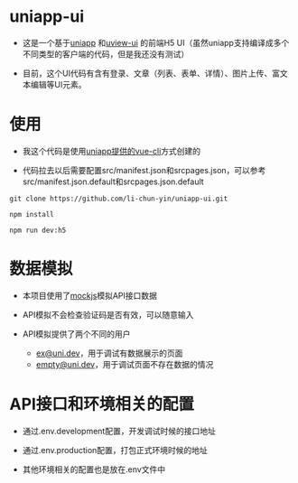 uniapp-ui
====================================

* 这是一个基于[uniapp](https://uniapp.dcloud.io)
和[uview-ui](https://www.uviewui.com/)
的前端H5 UI（虽然uniapp支持编译成多个不同类型的客户端的代码，但是我还没有测试）

* 目前，这个UI代码有含有登录、文章（列表、表单、详情）、图片上传、富文本编辑等UI元素。

使用
====================================
* 我这个代码是使用[uniapp提供的vue-cli](https://uniapp.dcloud.io/quickstart-cli)方式创建的

* 代码拉去以后需要配置src/manifest.json和srcpages.json，可以参考src/manifest.json.default和srcpages.json.default


```
git clone https://github.com/li-chun-yin/uniapp-ui.git

npm install

npm run dev:h5
```

数据模拟
==========================================
* 本项目使用了[mockjs](http://mockjs.com/)模拟API接口数据

* API模拟不会检查验证码是否有效，可以随意输入

* API模拟提供了两个不同的用户
  * ex@uni.dev，用于调试有数据展示的页面
  * empty@uni.dev，用于调试页面不存在数据的情况

API接口和环境相关的配置
==========================================
* 通过.env.development配置，开发调试时候的接口地址

* 通过.env.production配置，打包正式环境时候的地址

* 其他环境相关的配置也是放在.env文件中
